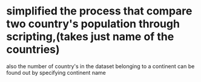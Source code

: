 # simplified the process that compare two country's population through scripting,(takes just name of the countries)
also the number of country's in the dataset belonging to a continent can be found out by specifying continent name
